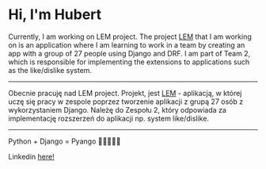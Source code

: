 <h1>Hi, I'm Hubert</h1>

Currently, I am working on LEM project.
The project [LEM](https://github.com/LemCommunity/lem) that I am working on is an application where I am learning to work in a team by creating an app with a group of 27 people using Django and DRF. I am part of Team 2, which is responsible for implementing the extensions to applications such as the like/dislike system.

---

Obecnie pracuję nad LEM project.
Projekt, jest [LEM](https://github.com/LemCommunity/lem) - aplikacją, w której uczę się pracy w zespole poprzez tworzenie aplikacji z grupą 27 osób z wykorzystaniem Django. Należę do Zespołu 2, który odpowiada za implementację rozszerzeń do aplikacji np. system like/dislike.

---

Python + Django = Pyango 🕺🏻👨🏻‍💻

Linkedin [here!](https://www.linkedin.com/in/hubit/)
